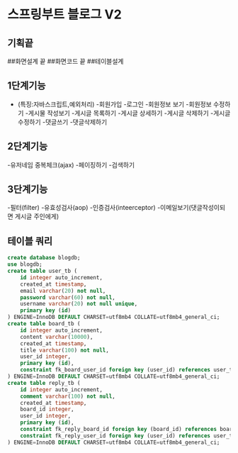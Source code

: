 # 스프링부트 블로그 V2

## 기획끝

##화면설계 끝 ##화면코드 끝 ##테이블설계

## 1단계기능

- (특징:자바스크립트,예외처리) -회원가입 -로그인 -회원정보 보기 -회원정보 수정하기 -게시물 작성보기 -게시글 목록하기 -게시글 상세하기 -게시글 삭제하기 -게시글 수정하기 -댓글쓰기 -댓글삭제하기

## 2단계기능

-유저네임 중복체크(ajax) -페이징하기 -검색하기

## 3단계기능

-필터(filter) -유효성검사(aop) -인증검사(inteerceptor) -이메일보기(댓글작성이되면 게시글 주인에게)

## 테이블 쿼리

```sql
create database blogdb;
use blogdb;
create table user_tb (
    id integer auto_increment,
    created_at timestamp,
    email varchar(20) not null,
    password varchar(60) not null,
    username varchar(20) not null unique,
    primary key (id)
) ENGINE=InnoDB DEFAULT CHARSET=utf8mb4 COLLATE=utf8mb4_general_ci;
create table board_tb (
    id integer auto_increment,
    content varchar(10000),
    created_at timestamp,
    title varchar(100) not null,
    user_id integer,
    primary key (id),
    constraint fk_board_user_id foreign key (user_id) references user_tb (id)
) ENGINE=InnoDB DEFAULT CHARSET=utf8mb4 COLLATE=utf8mb4_general_ci;
create table reply_tb (
    id integer auto_increment,
    comment varchar(100) not null,
    created_at timestamp,
    board_id integer,
    user_id integer,
    primary key (id),
    constraint fk_reply_board_id foreign key (board_id) references board_tb (id),
    constraint fk_reply_user_id foreign key (user_id) references user_tb (id)
) ENGINE=InnoDB DEFAULT CHARSET=utf8mb4 COLLATE=utf8mb4_general_ci;
```
